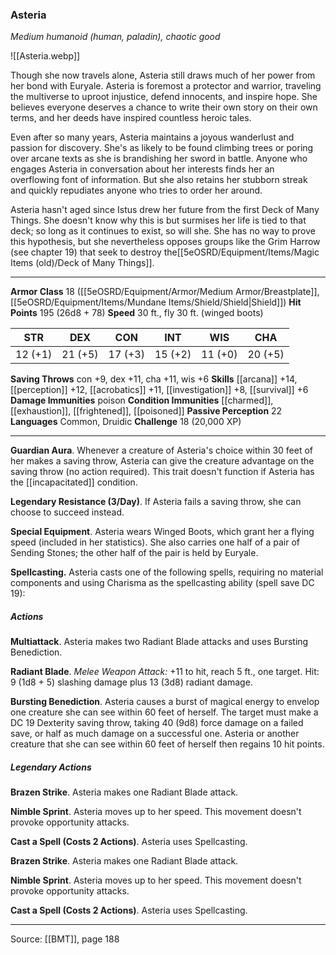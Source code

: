 ### Asteria
_Medium humanoid (human, paladin), chaotic good_

![[Asteria.webp]]

Though she now travels alone, Asteria still draws much of her power from her bond with Euryale. Asteria is foremost a protector and warrior, traveling the multiverse to uproot injustice, defend innocents, and inspire hope. She believes everyone deserves a chance to write their own story on their own terms, and her deeds have inspired countless heroic tales.

Even after so many years, Asteria maintains a joyous wanderlust and passion for discovery. She's as likely to be found climbing trees or poring over arcane texts as she is brandishing her sword in battle. Anyone who engages Asteria in conversation about her interests finds her an overflowing font of information. But she also retains her stubborn streak and quickly repudiates anyone who tries to order her around.

Asteria hasn't aged since Istus drew her future from the first Deck of Many Things. She doesn't know why this is but surmises her life is tied to that deck; so long as it continues to exist, so will she. She has no way to prove this hypothesis, but she nevertheless opposes groups like the Grim Harrow (see chapter 19) that seek to destroy the[[5eOSRD/Equipment/Items/Magic Items (old)/Deck of Many Things]].




---

**Armor Class** 18 ([[5eOSRD/Equipment/Armor/Medium Armor/Breastplate]], [[5eOSRD/Equipment/Items/Mundane Items/Shield/Shield|Shield]])
**Hit Points** 195 (26d8 + 78)
**Speed** 30 ft., fly 30 ft. (winged boots)

| STR     | DEX     | CON     | INT     | WIS     | CHA     |
|---------|---------|---------|---------|---------|---------|
| 12 (+1) | 21 (+5) | 17 (+3) | 15 (+2) | 11 (+0) | 20 (+5) |

**Saving Throws** con +9, dex +11, cha +11, wis +6
**Skills** [[arcana]] +14, [[perception]] +12, [[acrobatics]] +11, [[investigation]] +8, [[survival]] +6
**Damage Immunities** poison
**Condition Immunities** [[charmed]], [[exhaustion]], [[frightened]], [[poisoned]]
**Passive Perception** 22
**Languages** Common, Druidic
**Challenge** 18 (20,000 XP)

---

**Guardian Aura**. Whenever a creature of Asteria's choice within 30 feet of her makes a saving throw, Asteria can give the creature advantage on the saving throw (no action required). This trait doesn't function if Asteria has the [[incapacitated]] condition.

**Legendary Resistance (3/Day)**. If Asteria fails a saving throw, she can choose to succeed instead.

**Special Equipment**. Asteria wears Winged Boots, which grant her a flying speed (included in her statistics). She also carries one half of a pair of Sending Stones; the other half of the pair is held by Euryale.

**Spellcasting.** Asteria casts one of the following spells, requiring no material components and using Charisma as the spellcasting ability (spell save DC 19):

##### Actions
**Multiattack**. Asteria makes two Radiant Blade attacks and uses Bursting Benediction.

**Radiant Blade**. _Melee Weapon Attack:_ +11 to hit, reach 5 ft., one target. Hit: 9 (1d8 + 5) slashing damage plus 13 (3d8) radiant damage.

**Bursting Benediction**. Asteria causes a burst of magical energy to envelop one creature she can see within 60 feet of herself. The target must make a DC 19 Dexterity saving throw, taking 40 (9d8) force damage on a failed save, or half as much damage on a successful one. Asteria or another creature that she can see within 60 feet of herself then regains 10 hit points.

##### Legendary Actions
**Brazen Strike**. Asteria makes one Radiant Blade attack.

**Nimble Sprint**. Asteria moves up to her speed. This movement doesn't provoke opportunity attacks.

**Cast a Spell (Costs 2 Actions)**. Asteria uses Spellcasting.

**Brazen Strike**. Asteria makes one Radiant Blade attack.

**Nimble Sprint**. Asteria moves up to her speed. This movement doesn't provoke opportunity attacks.

**Cast a Spell (Costs 2 Actions)**. Asteria uses Spellcasting.


---

Source: [[BMT]], page 188